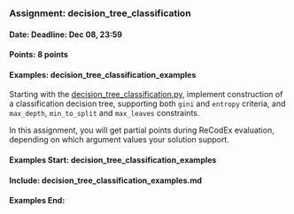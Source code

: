 ### Assignment: decision_tree_classification
#### Date: Deadline: Dec 08, 23:59
#### Points: 8 points
#### Examples: decision_tree_classification_examples

Starting with the [decision_tree_classification.py](https://github.com/ufal/npfl129/tree/master/labs/06/decision_tree_classification.py),
implement construction of a classification decision tree, supporting both
`gini` and `entropy` criteria, and `max_depth`, `min_to_split` and `max_leaves`
constraints.

In this assignment, you will get partial points during ReCodEx evaluation,
depending on which argument values your solution support.

#### Examples Start: decision_tree_classification_examples
#### Include: decision_tree_classification_examples.md
#### Examples End:
